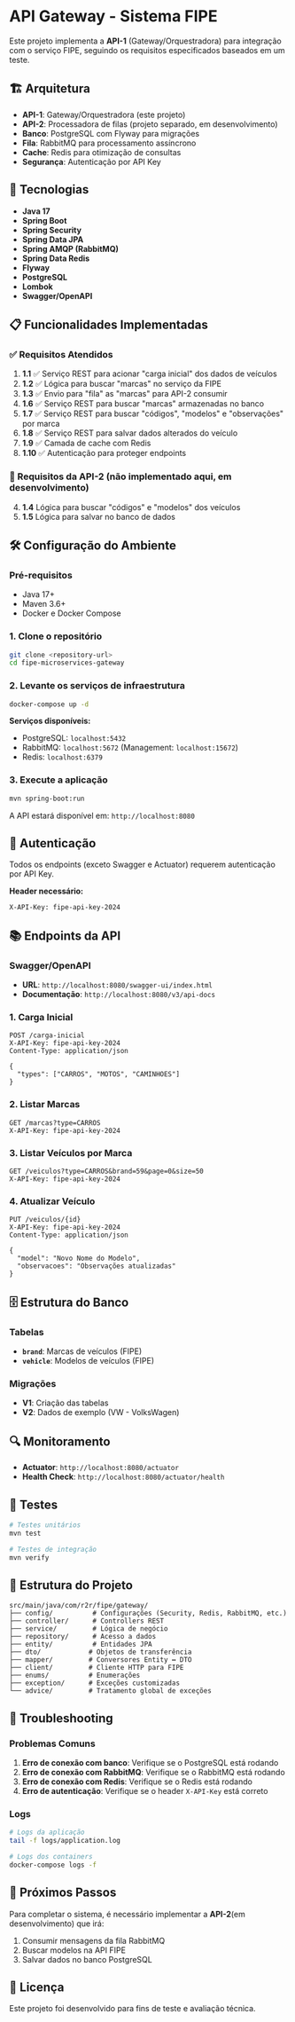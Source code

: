 # API Gateway - Sistema FIPE

Este projeto implementa a **API-1** (Gateway/Orquestradora) para integração com o serviço FIPE, seguindo os requisitos especificados baseados em um teste.

## 🏗️ Arquitetura

- **API-1**: Gateway/Orquestradora (este projeto)
- **API-2**: Processadora de filas (projeto separado, em desenvolvimento)
- **Banco**: PostgreSQL com Flyway para migrações
- **Fila**: RabbitMQ para processamento assíncrono
- **Cache**: Redis para otimização de consultas
- **Segurança**: Autenticação por API Key

## 🚀 Tecnologias

- **Java 17**
- **Spring Boot**
- **Spring Security**
- **Spring Data JPA**
- **Spring AMQP (RabbitMQ)**
- **Spring Data Redis**
- **Flyway**
- **PostgreSQL**
- **Lombok**
- **Swagger/OpenAPI**

## 📋 Funcionalidades Implementadas

### ✅ Requisitos Atendidos

1. **1.1** ✅ Serviço REST para acionar "carga inicial" dos dados de veículos
2. **1.2** ✅ Lógica para buscar "marcas" no serviço da FIPE
3. **1.3** ✅ Envio para "fila" as "marcas" para API-2 consumir
4. **1.6** ✅ Serviço REST para buscar "marcas" armazenadas no banco
5. **1.7** ✅ Serviço REST para buscar "códigos", "modelos" e "observações" por marca
6. **1.8** ✅ Serviço REST para salvar dados alterados do veículo
7. **1.9** ✅ Camada de cache com Redis
8. **1.10** ✅ Autenticação para proteger endpoints

### 🔄 Requisitos da API-2 (não implementado aqui, em desenvolvimento)

4. **1.4** Lógica para buscar "códigos" e "modelos" dos veículos
5. **1.5** Lógica para salvar no banco de dados

## 🛠️ Configuração do Ambiente

### Pré-requisitos

- Java 17+
- Maven 3.6+
- Docker e Docker Compose

### 1. Clone o repositório

```bash
git clone <repository-url>
cd fipe-microservices-gateway
```

### 2. Levante os serviços de infraestrutura

```bash
docker-compose up -d
```

**Serviços disponíveis:**
- PostgreSQL: `localhost:5432`
- RabbitMQ: `localhost:5672` (Management: `localhost:15672`)
- Redis: `localhost:6379`

### 3. Execute a aplicação

```bash
mvn spring-boot:run
```

A API estará disponível em: `http://localhost:8080`

## 🔐 Autenticação

Todos os endpoints (exceto Swagger e Actuator) requerem autenticação por API Key.

**Header necessário:**
```
X-API-Key: fipe-api-key-2024
```

## 📚 Endpoints da API

### Swagger/OpenAPI
- **URL**: `http://localhost:8080/swagger-ui/index.html`
- **Documentação**: `http://localhost:8080/v3/api-docs`

### 1. Carga Inicial
```http
POST /carga-inicial
X-API-Key: fipe-api-key-2024
Content-Type: application/json

{
  "types": ["CARROS", "MOTOS", "CAMINHOES"]
}
```

### 2. Listar Marcas
```http
GET /marcas?type=CARROS
X-API-Key: fipe-api-key-2024
```

### 3. Listar Veículos por Marca
```http
GET /veiculos?type=CARROS&brand=59&page=0&size=50
X-API-Key: fipe-api-key-2024
```

### 4. Atualizar Veículo
```http
PUT /veiculos/{id}
X-API-Key: fipe-api-key-2024
Content-Type: application/json

{
  "model": "Novo Nome do Modelo",
  "observacoes": "Observações atualizadas"
}
```

## 🗄️ Estrutura do Banco

### Tabelas

- **`brand`**: Marcas de veículos (FIPE)
- **`vehicle`**: Modelos de veículos (FIPE)

### Migrações

- **V1**: Criação das tabelas
- **V2**: Dados de exemplo (VW - VolksWagen)

## 🔍 Monitoramento

- **Actuator**: `http://localhost:8080/actuator`
- **Health Check**: `http://localhost:8080/actuator/health`

## 🧪 Testes

```bash
# Testes unitários
mvn test

# Testes de integração
mvn verify
```

## 📁 Estrutura do Projeto

```
src/main/java/com/r2r/fipe/gateway/
├── config/          # Configurações (Security, Redis, RabbitMQ, etc.)
├── controller/      # Controllers REST
├── service/         # Lógica de negócio
├── repository/      # Acesso a dados
├── entity/          # Entidades JPA
├── dto/            # Objetos de transferência
├── mapper/         # Conversores Entity ↔ DTO
├── client/         # Cliente HTTP para FIPE
├── enums/          # Enumerações
├── exception/      # Exceções customizadas
└── advice/         # Tratamento global de exceções
```

## 🚨 Troubleshooting

### Problemas Comuns

1. **Erro de conexão com banco**: Verifique se o PostgreSQL está rodando
2. **Erro de conexão com RabbitMQ**: Verifique se o RabbitMQ está rodando
3. **Erro de conexão com Redis**: Verifique se o Redis está rodando
4. **Erro de autenticação**: Verifique se o header `X-API-Key` está correto

### Logs

```bash
# Logs da aplicação
tail -f logs/application.log

# Logs dos containers
docker-compose logs -f
```

## 🔄 Próximos Passos

Para completar o sistema, é necessário implementar a **API-2**(em desenvolvimento) que irá:

1. Consumir mensagens da fila RabbitMQ
2. Buscar modelos na API FIPE
3. Salvar dados no banco PostgreSQL

## 📝 Licença

Este projeto foi desenvolvido para fins de teste e avaliação técnica.
